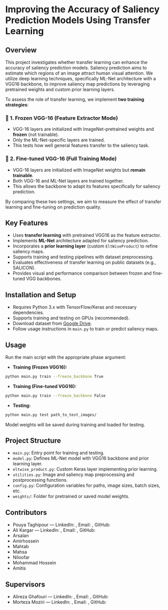 # Improving the Accuracy of Saliency Prediction Models Using Transfer Learning

## Overview
This project investigates whether transfer learning can enhance the accuracy of saliency prediction models. Saliency prediction aims to estimate which regions of an image attract human visual attention. We utilize deep learning techniques, specifically ML-Net architecture with a VGG16 backbone, to improve saliency map predictions by leveraging pretrained weights and custom prior learning layers.

To assess the role of transfer learning, we implement **two training strategies**:

### 🔹 1. Frozen VGG-16 (Feature Extractor Mode)
- VGG-16 layers are initialized with ImageNet-pretrained weights and **frozen** (not trainable).
- Only the ML-Net-specific layers are trained.
- This tests how well general features transfer to the saliency task.

### 🔹 2. Fine-tuned VGG-16 (Full Training Mode)
- VGG-16 layers are initialized with ImageNet weights but **remain trainable**.
- Both VGG-16 and ML-Net layers are trained together.
- This allows the backbone to adapt its features specifically for saliency prediction.

By comparing these two settings, we aim to measure the effect of transfer learning and fine-tuning on prediction quality.

## Key Features
- Uses **transfer learning** with pretrained VGG16 as the feature extractor.
- Implements **ML-Net** architecture adapted for saliency prediction.
- Incorporates a **prior learning layer** (custom `EltWiseProduct`) to refine saliency maps.
- Supports training and testing pipelines with dataset preprocessing.
- Evaluates effectiveness of transfer learning on public datasets (e.g., SALICON).
- Provides visual and performance comparison between frozen and fine-tuned VGG backbones.

## Installation and Setup
- Requires Python 3.x with TensorFlow/Keras and necessary dependencies.
- Supports training and testing on GPUs (recommended).
- Download dataset from [Google Drive](https://drive.google.com/file/d/1feL-qmsgDWtctopQJ9Injmp0Se5OvmyP/view).
- Follow usage instructions in `main.py` to train or predict saliency maps.

## Usage
Run the main script with the appropriate phase argument:

- **Training (Frozen VGG16):**
```bash
python main.py train --freeze_backbone True
````


- **Training (Fine-tuned VGG16):**
```bash
python main.py train --freeze_backbone False
````

* **Testing:**

```bash
python main.py test path_to_test_images/
```

Model weights will be saved during training and loaded for testing.


## Project Structure

* `main.py`: Entry point for training and testing.
* `model.py`: Defines ML-Net model with VGG16 backbone and prior learning layer.
* `eltwise_product.py`: Custom Keras layer implementing prior learning.
* `utilities.py`: Image and saliency map preprocessing and postprocessing functions.
* `config.py`: Configuration variables for paths, image sizes, batch sizes, etc.
* `weights/`: Folder for pretrained or saved model weights.



## Contributors

* Pouya Taghipour — LinkedIn: , Email: , GitHub:
* Ali Kargar — LinkedIn: , Email: , GitHub:
* Arsalan
* Amirhossein
* Mahtab
* Mahsa
* Niloofar
* Mohammad Hossein
* Amitis

## Supervisors

* Alireza Ghafouri — LinkedIn: , Email: , GitHub:
* Morteza Moziri — LinkedIn: , Email: , GitHub:


